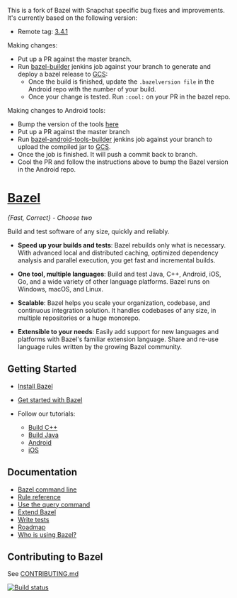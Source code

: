 This is a fork of Bazel with Snapchat specific bug fixes and improvements. It's currently based on the following version:
- Remote tag: [3.4.1](https://github.com/bazelbuild/bazel/tree/3.4.1)

Making changes:
- Put up a PR against the master branch.
- Run [bazel-builder](https://snapengine-builder.sc-corp.net/jenkins/job/bazel-builder/) jenkins job against your branch to generate and deploy a bazel release to [GCS](https://console.cloud.google.com/storage/browser/snap-bazel-releases): 
  - Once the build is finished, update the `.bazelversion file` in the Android repo with the number of your build. 
  - Once your change is tested. Run `:cool:` on your PR in the bazel repo.
  
Making changes to Android tools:
- Bump the version of the tools [here](https://github.sc-corp.net/Snapchat/bazel/blob/upstream/tools/android/runtime_deps/upload_android_tools.sh#L34)
- Put up a PR against the master branch
- Run [bazel-android-tools-builder](https://snapengine-builder.sc-corp.net/jenkins/job/bazel-android-tools-builder/) jenkins job against your branch to
upload the compiled jar to [GCS](https://console.cloud.google.com/storage/browser/snap-bazel-releases).
- Once the job is finished. It will push a commit back to branch.
- Cool the PR and follow the instructions above to bump the Bazel version in the Android repo.

# [Bazel](https://bazel.build)

*{Fast, Correct} - Choose two*

Build and test software of any size, quickly and reliably.

* **Speed up your builds and tests**:
  Bazel rebuilds only what is necessary.
  With advanced local and distributed caching, optimized dependency analysis and
  parallel execution, you get fast and incremental builds.

* **One tool, multiple languages**: Build and test Java, C++, Android, iOS, Go,
  and a wide variety of other language platforms. Bazel runs on Windows, macOS,
  and Linux.

* **Scalable**: Bazel helps you scale your organization, codebase, and
  continuous integration solution. It handles codebases of any size, in multiple
  repositories or a huge monorepo.

* **Extensible to your needs**: Easily add support for new languages and
  platforms with Bazel's familiar extension language. Share and re-use language
  rules written by the growing Bazel community.

## Getting Started

  * [Install Bazel](https://docs.bazel.build/install.html)
  * [Get started with Bazel](https://docs.bazel.build/getting-started.html)
  * Follow our tutorials:

    - [Build C++](https://docs.bazel.build/tutorial/cpp.html)
    - [Build Java](https://docs.bazel.build/tutorial/java.html)
    - [Android](https://docs.bazel.build/tutorial/android-app.html)
    - [iOS](https://docs.bazel.build/tutorial/ios-app.html)

## Documentation

  * [Bazel command line](https://docs.bazel.build/user-manual.html)
  * [Rule reference](https://docs.bazel.build/be/overview.html)
  * [Use the query command](https://docs.bazel.build/query.html)
  * [Extend Bazel](https://docs.bazel.build/skylark/concepts.html)
  * [Write tests](https://docs.bazel.build/test-encyclopedia.html)
  * [Roadmap](https://bazel.build/roadmap.html)
  * [Who is using Bazel?](https://github.com/bazelbuild/bazel/wiki/Bazel-Users)

## Contributing to Bazel

See [CONTRIBUTING.md](CONTRIBUTING.md)

[![Build status](https://badge.buildkite.com/1fd282f8ad98c3fb10758a821e5313576356709dd7d11e9618.svg?status=master)](https://ci.bazel.build)
